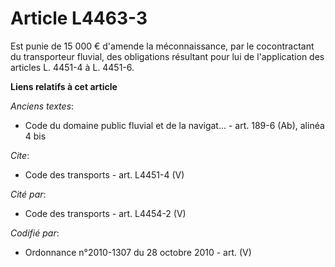 # Article L4463-3

Est punie de 15 000 € d'amende la méconnaissance, par le cocontractant du transporteur fluvial, des obligations résultant
pour lui de l'application des articles L. 4451-4 à L. 4451-6.

**Liens relatifs à cet article**

_Anciens textes_:

  - Code du domaine public fluvial et de la navigat... - art. 189-6 (Ab), alinéa 4 bis

_Cite_:

  - Code des transports - art. L4451-4 (V)

_Cité par_:

  - Code des transports - art. L4454-2 (V)

_Codifié par_:

  - Ordonnance n°2010-1307 du 28 octobre 2010 - art. (V)
